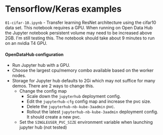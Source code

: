 # Tensorflow/Keras examples

`01-cifar-10.ipynb` - Transfer learning ResNet architecture using the cifar10 data set. This notebook requires a GPU. When running on Open Data Hub the Jupyter notebook
persistent volume may need to be increased above 2GB. I'm still testing this. The notebook should take about 9 minutes to run on an nvidia T4 GPU. 

#### OpenDataHub configuration

- Run Jupyter hub with a GPU.
- Choose the largest cpu/memory combo available based on the worker nodes.
- Storage for Jupyter hub defaults to 2Gi which may not suffice for many demos. There are 2 ways to change this.
     - Change the config map
       - Scale down the `jupyterhub` deployment config. 
       - Edit the `jupyterhub-cfg` config map and increase the pvc size. 
       - Delete the `jupyterhub-nb-kube-3aadmin` pvc.
       - Rollout the latest `jupyterhub-nb-kube-3aadmin` deployment config. It should create a new pvc. 
    - Set the `SINGLEUSER_PVC_SIZE` environment variable when launching jupyter hub (not tested)